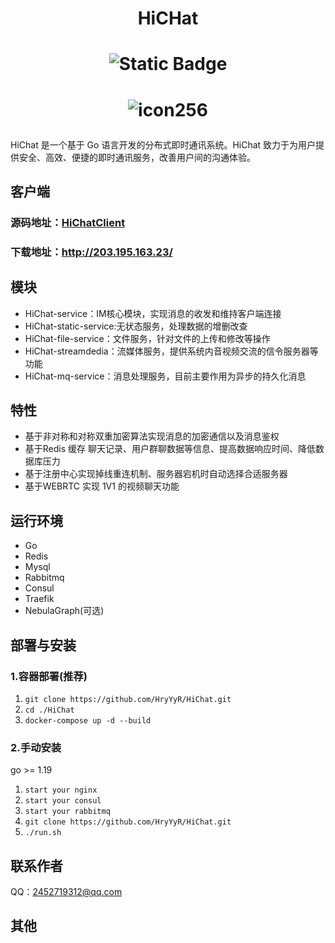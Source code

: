 
# <p align="center">HiCHat</p>  

 # <p align="center">![Static Badge](https://img.shields.io/badge/go-1.21.6-green) </p>

# <p align="center">![icon256](https://github.com/user-attachments/assets/f3baae05-2335-40e8-9f6d-fabcd5447395)</p>  

HiChat 是一个基于 Go 语言开发的分布式即时通讯系统。HiChat 致力于为用户提供安全、高效、便捷的即时通讯服务，改善用户间的沟通体验。

## 客户端
### 源码地址：[HiChatClient](https://github.com/HryYyR/HiChatClient)
### 下载地址：http://203.195.163.23/

## 模块
- HiChat-service：IM核心模块，实现消息的收发和维持客户端连接
- HiChat-static-service:无状态服务，处理数据的增删改查
- HiChat-file-service：文件服务，针对文件的上传和修改等操作
- HiChat-streamdedia：流媒体服务，提供系统内音视频交流的信令服务器等功能
- HiChat-mq-service：消息处理服务，目前主要作用为异步的持久化消息


## 特性
- 基于非对称和对称双重加密算法实现消息的加密通信以及消息鉴权
- 基于Redis 缓存 聊天记录、用户群聊数据等信息、提高数据响应时间、降低数据库压力
- 基于注册中心实现掉线重连机制、服务器宕机时自动选择合适服务器
- 基于WEBRTC 实现 1V1 的视频聊天功能

## 运行环境
- Go
- Redis
- Mysql
- Rabbitmq
- Consul
- Traefik
- NebulaGraph(可选)

## 部署与安装

### 1.容器部署(推荐)
1. ``git clone https://github.com/HryYyR/HiChat.git``
1. ``cd ./HiChat``
1. ``docker-compose up -d --build``

### 2.手动安装
go >= 1.19
1. ``start your nginx``
2. ``start your consul``
3. ``start your rabbitmq``
4. ``git clone https://github.com/HryYyR/HiChat.git``
5. ``./run.sh ``

## 联系作者

QQ：2452719312@qq.com

## 其他

